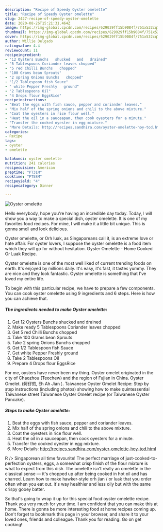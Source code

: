 ```yaml
---
description: "Recipe of Speedy Oyster omelette"
title: "Recipe of Speedy Oyster omelette"
slug: 2427-recipe-of-speedy-oyster-omelette
date: 2020-08-26T15:21:31.464Z
image: https://img-global.cpcdn.com/recipes/629029ff15b9084f/751x532cq70/oyster-omelette-recipe-main-photo.jpg
thumbnail: https://img-global.cpcdn.com/recipes/629029ff15b9084f/751x532cq70/oyster-omelette-recipe-main-photo.jpg
cover: https://img-global.cpcdn.com/recipes/629029ff15b9084f/751x532cq70/oyster-omelette-recipe-main-photo.jpg
author: Willie Delgado
ratingvalue: 4.4
reviewcount: 11
recipeingredient:
- "12 Oysters Bunchs   shucked   and   drained"
- "5 Tablespoons Coriander leaves chopped"
- "5 red Chilli Bunchs   chopped"
- "100 Grams bean Sprouts"
- "2 spring Onions Bunchs   chopped"
- "1/2 Tablespoon fish Sauce"
- " white Pepper Freshly   ground"
- "2 Tablespoons Oil"
- "4 Drops flour EggsRice"
recipeinstructions:
- "Beat the eggs with fish sauce, pepper and coriander leaves."
- "Mix half of the spring onions and chili to the above mixture."
- "Coat the oyesters in rice flour well."
- "Heat the oil in a sauceapan, then cook oyesters for a minute."
- "Transfer the cooked oyester in egg mixture."
- "More Details: http://recipes.sandhira.com/oyster-omelette-hoy-tod.html"
categories:
- Recipe
tags:
- oyster
- omelette

katakunci: oyster omelette 
nutrition: 241 calories
recipecuisine: American
preptime: "PT31M"
cooktime: "PT58M"
recipeyield: "4"
recipecategory: Dinner

---
```



![Oyster omelette](https://img-global.cpcdn.com/recipes/629029ff15b9084f/751x532cq70/oyster-omelette-recipe-main-photo.jpg)

Hello everybody, hope you're having an incredible day today. Today, I will show you a way to make a special dish, oyster omelette. It is one of my favorites food recipes. For mine, I will make it a little bit unique. This is gonna smell and look delicious.

Oyster omelette, or Orh luak, as Singaporeans call it, is an extreme love or hate affair. For oyster lovers, I suppose the oyster omelette is a food item which they will go for without hesitation. Oyster Omelette - Home Cooked Or Luak Recipe.

Oyster omelette is one of the most well liked of current trending foods on earth. It's enjoyed by millions daily. It's easy, it's fast, it tastes yummy. They are nice and they look fantastic. Oyster omelette is something that I've loved my entire life.


To begin with this particular recipe, we have to prepare a few components. You can cook oyster omelette using 9 ingredients and 6 steps. Here is how you can achieve that.

<!--inarticleads1-->

##### The ingredients needed to make Oyster omelette:

1. Get 12 Oysters Bunchs   shucked   and   drained
1. Make ready 5 Tablespoons Coriander leaves chopped
1. Get 5 red Chilli Bunchs   chopped
1. Take 100 Grams bean Sprouts
1. Take 2 spring Onions Bunchs   chopped
1. Get 1/2 Tablespoon fish Sauce
1. Get  white Pepper Freshly   ground
1. Take 2 Tablespoons Oil
1. Prepare 4 Drops flour EggsRice


For me, oysters have never been my thing. Oyster omelet originated in the city of Chaozhou (Teochew) and the region of Fujian in China. Oyster Omelet. (蚵仔煎, Eh Ah Jian ). Taiwanese Oyster Omelet Recipe: Step by step instructions (including photos) showing how to make quintessential Taiwanese street Taiwanese Oyster Omelet recipe (or Taiwanese Oyster Pancake). 

<!--inarticleads2-->

##### Steps to make Oyster omelette:

1. Beat the eggs with fish sauce, pepper and coriander leaves.
1. Mix half of the spring onions and chili to the above mixture.
1. Coat the oyesters in rice flour well.
1. Heat the oil in a sauceapan, then cook oyesters for a minute.
1. Transfer the cooked oyester in egg mixture.
1. More Details: http://recipes.sandhira.com/oyster-omelette-hoy-tod.html


R /&gt; Singaporean all time favourite! The perfect marriage of just-cooked-to-perfection oysters, eggs, a somewhat crisp finish of the flour mixture is what to expect from this dish. The omelette isn&#39;t really an omelette in the classical sense — it&#39;s chopped up after being cooked in hot oil and has charred. Learn how to make hawker-style orh jian / or luak that you order often when you eat out. It&#39;s way healthier and less oily but with the same crispy gooey batter. 

So that's going to wrap it up for this special food oyster omelette recipe. Thank you very much for your time. I am confident that you can make this at home. There is gonna be more interesting food at home recipes coming up. Don't forget to bookmark this page in your browser, and share it to your loved ones, friends and colleague. Thank you for reading. Go on get cooking!
